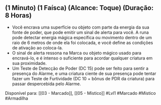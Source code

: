 ## (1 Minuto) (1 Faísca) (Alcance: Toque) (Duração: 8 Horas)

- Você encrava uma superfície ou objeto com parte da energia da sua fonte de poder, que pode emitir um sinal de alerta para você. A runa pode detectar energia mágica específica ou movimento dentro de um raio de 6 metros de onde ela foi colocada, e você define as condições de ativação ao coloca-la.
- O sinal de alerta ressona na Marca ou objeto mágico usado para encravá-lo, e é intenso o suficiente para acordar qualquer criatura em sua proximidade.
- Um Teste de Detecção de Poder (DC 15) pode ser feito para sentir a presença do Alarme, e uma criatura ciente de sua presença pode tentar fazer um Teste de Furtividade (DC 10 + bônus de PDR da criatura) para passar despercebida pelo Alarme.

Disponível para: [[03 - Marcado]], [[05 - Místico]]
#Lvl1  #Marcado  #Místico #Armadilha